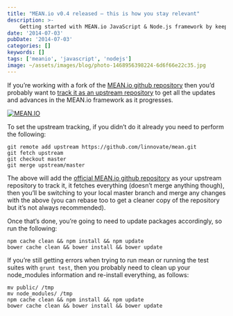 ```yaml
---
title: "MEAN.io v0.4 released – this is how you stay relevant"
description: >-
    Getting started with MEAN.io JavaScript & Node.js framework by keeping up with the git branch of development
date: '2014-07-03'
pubDate: '2014-07-03'
categories: []
keywords: []
tags: ['meanio', 'javascript', 'nodejs']
image: ~/assets/images/blog/photo-1468956398224-6d6f66e22c35.jpg
---
```


If you’re working with a fork of the  [MEAN.io github repository](https://github.com/linnovate/mean) then you’d probably want to [track it as an upstream repository](https://help.github.com/articles/syncing-a-fork) to get all the updates and advances in the MEAN.io framework as it progresses.

[![MEAN.IO](https://web.archive.org/web/20141110232319im_/http://enginx.com/wp-content/uploads/2014/07/MEAN.IO_-260x300.png)](https://www.facebook.com/groups/mean.io/)

To set the upstream tracking, if you didn’t do it already you need to perform the following:

```
git remote add upstream https://github.com/linnovate/mean.git  
git fetch upstream  
git checkout master  
git merge upstream/master  
```

The above will add the  [official MEAN.io github repository](https://github.com/linnovate/mean)  as your upstream repository to track it, it fetches everything (doesn’t merge anything though), then you’ll be switching to your local master branch and merge any changes with the above (you can rebase too to get a cleaner copy of the repository but it’s not always recommended).

Once that’s done, you’re going to need to update packages accordingly, so run the following:

```
npm cache clean && npm install && npm update  
bower cache clean && bower install && bower update  
```

If you’re still getting errors when trying to run mean or running the test suites with  `grunt test`, then you probably need to clean up your node_modules information and re-install everything, as follows:

```
mv public/ /tmp  
mv node_modules/ /tmp  
npm cache clean && npm install && npm update  
bower cache clean && bower install && bower update
```